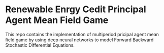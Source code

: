 # Renewable Enrgy Cedit Principal Agent Mean Field Game

This repo contains the implementation of multiperiod pricipal agent mean field game by using deep neural networks to model Forward Backward Stochastic Differential Equations.
